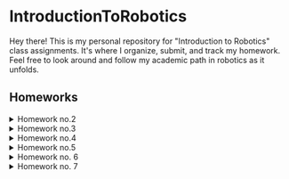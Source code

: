 # IntroductionToRobotics

Hey there! This is my personal repository for "Introduction to Robotics" class assignments. It's where I organize, submit, and track my homework. Feel free to look around and follow my academic path in robotics as it unfolds.

## Homeworks
<details>
<summary>Homework no.2</summary>
    
### Description
This homework is focused on gaining experience with potentiometers, Arduino, and RGB LEDs. You should learn how to control each RGB color (Red, Green, and Blue) individually using three potentiometers.

### Tasks Requirement
* **Potentiometer Control:** Use separate potentiometers for Red, Green, and Blue to control the RGB LED colors.
* **Digital Electronics:** Learn how to use Arduino to read the potentiometer values.
* **Color Mapping:** After reading the potentiometer values, map and send these values to the LED pins to achieve precise color control.

The main code is presented [here](https://github.com/Anca-Sorana/IntroductionToRobotics/blob/main/Homework2/code_hm_2/code_hm_2.ino).

Here you can have a qiuck look at the setup I have:

<p align="center" width="100%">
    <img src="Homework2/PicHM2.jpeg" width="500"/>
</p>

And here you have a short [demo](https://youtu.be/HEL5YOT_iao) of how everything works.

</details>

<details>
<summary>Homework no.3</summary>
    
### Description
This assignment involves simulating a 3-floor elevator control system using LEDs, buttons, and a buzzer with Arduino. By the end of this task, you will gain experience in using button state change, implementing debouncing techniques, and coordinating multiple components to represent real-world scenarios.

### Tasks Requirements
* **LED Indication:** Use 3 LEDs, where each LED stands for one of the 3 floors. The LED corresponding to the elevator's current floor should be illuminated. Have an additional LED that shows the elevator's operational status. This LED should blink when the elevator is in motion and remain steady when the elevator is at rest.
* **Button Integration:** Incorporate 3 buttons to symbolize the call buttons for each floor. On pressing a button, the elevator should mimic its movement towards the respective floor after a brief delay of 2-3 seconds.
* **Buzzer Notification** The buzzer should emit a brief sound during the following situations:
    * When the elevator reaches the selected floor, emitting a sound resembling a "cling".
    * During elevator door closures and movements (consider differentiating the two scenarios with distinct sounds).
* **State Management & Timers:** If the elevator is already stationed at the chosen floor, pressing the button designated for that floor should not trigger any actions. Upon a button press, the elevator should "pause for the doors to close" and subsequently "move" to the selected floor. If the elevator is already moving when another floor button is pressed, it should either continue its current course or queue its next action (i.e., once it arrives at the first selected floor, it opens the doors, waits, closes them, and then heads to the next chosen floor).
* **Debounce Implementation:** It's crucial to integrate debounce techniques for the buttons. This will help in preventing unintended repeated activations due to button bounce.

The main code is presented [here](https://github.com/Anca-Sorana/IntroductionToRobotics/blob/main/Homework3/code_hm_3/code_hm_3.ino).

Here you can have a qiuck look at the setup I have:

<p align="center" width="100%">
    <img src="Homework3/PicHM3.jpeg" width="500"/>
    <img src="Homework3/SchematicHM3.png" width="500"/>
</p>

And here you have a short [demo](https://youtu.be/dt2dZcCphvs) of how everything works.
</details>

<details>
<summary>Homework no.4</summary>
    
### Description
Develop an interactive interface where users employ a joystick to 'draw' on a display, ensuring intuitive movements between segments, which allow transitions only to adjacent positions without crossing designated 'walls'.

### Tasks Requirement
* **Initial Positioning:** The starting position must be at the DP (Decimal Point).
* **Blinking Indicator:** Regardless of a segment's status (ON or OFF), the current position should always blink.
* **Joystick Movement Mapping:** Use the joystick to navigate between positions. Reference the provided table for specific movement directions.
* **Toggle Segment State:** A short press on the button will switch the segment state between ON and OFF.
* **Display Reset:** A long press on the button will revert the entire display to its default state. This action turns all segments OFF and returns the current position to the decimal point.

The main code is presented [here](https://github.com/Anca-Sorana/IntroductionToRobotics/blob/main/Homework4/code_hm_4/code_hm_4.ino).

Here you can have a qiuck look at the setup I have:

<p align="center" width="100%">
    <img src="Homework4/PicHM4.jpeg" width="500"/>
    <img src="Homework4/SchematicHM4.png" width="500"/>
</p>

And here you have a short [demo](https://youtu.be/mWI0-JqA_ME) of how everything works.
</details>

<details>
<summary>Homework no.5</summary>
    
### Description
This project is about implementing a stopwatch timer using a 4-digit 7-segment display and 3 buttons. The stopwatch will count in tenths of a second and feature a save lap functionality, similar to basic stopwatch functions found on most phones. The starting value of the display should be "000.0". Each button on the device will have distinct functionalities such as start/pause, reset, and save/cycle laps. 

### Task Requirements
* **Stopwatch Timer Implementation:** Create a stopwatch timer using a 4-digit 7-segment display and 3 buttons.
* **Starting Value:** The display should initially show "000.0".
* **Button Functionalities:**
  * Button 1: Start/pause the stopwatch.
  * Button 2:
    * Reset the timer when in pause mode.
    * Reset saved laps when in lap viewing mode.
  * Button 3:
    * Save lap times when the timer is counting (up to 4 laps).
    * Cycle through the last saved laps.
* **Workflow:**
  * The display starts at "000.0". Pressing the Start button begins the timer.
  * During the timer, pressing the lap button saves the current time in memory (up to 4 laps).
  * If the reset button is pressed while the timer is running, nothing happens.
  * In pause mode, the lap button is inactive. Pressing reset sets the display to "000.0".
  * After resetting, pressing the lap button cycles through saved lap times. Continuously pressing it cycles through them repeatedly.
  * Pressing reset in lap viewing mode clears all saved laps and resets the display to "000.0".
    
The main code is presented [here](https://github.com/Anca-Sorana/IntroductionToRobotics/blob/main/Homework5/code_hm_5/code_hm_5.ino).

Here you can have a qiuck look at the setup I have:

<p align="center" width="100%">
    <img src="Homework5/PicHM5.jpeg" width="500"/>
    <img src="Homework5/SchematicHM5.png" width="500"/>
</p>

And here you have a short [demo](https://youtu.be/_mtUpsOnUPA) of how everything works.    
</details>

<details>
    <summary>Homework no. 6</summary>

### Description
The Smart Environment Monitor and Logger is an Arduino-based system designed to collect and log environmental data. It integrates various sensors, EEPROM for data logging, and provides user interaction through an RGB LED and a Serial Menu. The project emphasizes on sensor integration, memory management, Serial Communication, and menu-driven user interaction.

### Task Requirements
* Sensor Data Collection: Utilizes multiple sensors to gather environmental data.
* Data Logging: Logs sensor data into EEPROM for later retrieval and analysis.
* Visual Feedback: Uses an RGB LED for visual alerts and status indications.
* Serial Menu Interface: Offers a user-friendly serial menu for system interaction and configuration.

#### Menu structure
* Sensor Settings
    * Sampling Interval: Set the interval (1-10 seconds) for sensor data sampling.
    * Ultrasonic Alert Threshold: Set a threshold for the ultrasonic sensor to trigger alerts.
    * LDR Alert Threshold: Set a threshold for the LDR sensor to trigger alerts.
    * Back: Return to the main menu.  

* Reset Logger Data
    * Yes: Confirm and delete all logged data.
    * No: Cancel and return to the main menu.

* System Status
    * Current Sensor Readings: View real-time sensor data.
    * Current Sensor Settings: Display current sensor configurations.
    * Display Logged Data: Show the last 10 sensor readings.
    * Back: Return to the main menu.

* RGB LED Control
    * Manual Color Control: Customize the RGB LED color.
    * LED Automatic Mode: Toggle between automatic and manual LED modes.
    * Back: Return to the main menu.

</details>

<details>
    <summary>Homework no. 7</summary>

### Description
Matrix Maze is an engaging 8x8 matrix-based game designed to introduce you to the world of matrix projects. In this game, you navigate a player through a maze of walls, deploying bombs or bullets to clear your path. The game features a Bomberman-style or terminator-tanks gameplay with a twist of strategy and quick reflexes. It's a perfect blend of nostalgia and modern programming challenges.

#### Game Elements
* **Player:** Represented by a blinking LED, the player moves around the matrix to break walls and avoid bombs.
* **Bombs/Bullets:** These elements blink rapidly and are used by the player to destroy walls.
* **Walls:** Non-blinking elements that occupy 50% - 75% of the map, creating a maze for the player to navigate.

#### Game Objective:
Your goal is to navigate through the maze, strategically place bombs, and destroy all the walls without getting caught in the bomb's blast. A special animation signals the game's end if the player is caught in an explosion, after which the game restarts.

### Task Requirements:
* LED Differentiating:
    * The player's LED should blink slowly to distinguish it from other elements.
    * Bombs/Bullets should have a fast blinking rate.
    * Walls remain static (non-blinking).
* Control:
    * Implement smooth and responsive controls for an enjoyable gameplay experience.
    * You may choose any control mechanism (e.g., joystick) but focus on player comfort and ease of handling.
* Initial Setup:
    * Ensure walls are not generated on the player's starting position.
    * The initial setup should offer a fair chance for the player to strategize their first move.
* Game Logic:
    * Implement a mechanism where placing a bomb requires the player to move away to avoid the blast.
    * The game should restart with an animation if the player fails to escape the blast.
* Creativity:
    * Feel free to add your creative touch, whether it's in gameplay, additional elements, or visual effects.

The main code is presented [here](https://github.com/Anca-Sorana/IntroductionToRobotics/blob/main/Homework7/code_hm_7/code_hm_7.ino).

Here you can have a qiuck look at the setup I have:

<p align="center" width="100%">
    <img src="Homework7/PicHM7.jpeg" width="500"/>
</p>

And here you have a short [demo]() of how everything works. 

</details>
